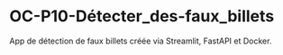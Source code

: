 # OC-P10-Détecter_des-faux_billets
App de détection de faux billets créée via Streamlit, FastAPI et Docker.

